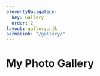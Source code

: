 ```yaml
---
eleventyNavigation:
  key: Gallery
  order: 2
layout: gallery.njk
permalink: "/gallery/"
---
```


# My Photo Gallery